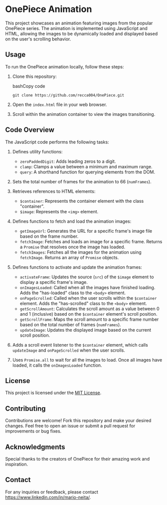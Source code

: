# OnePiece Animation

This project showcases an animation featuring images from the popular OnePiece series. The animation is implemented using JavaScript and HTML, allowing the images to be dynamically loaded and displayed based on the user's scrolling behavior.


## Usage

To run the OnePiece animation locally, follow these steps:

1. Clone this repository:
    
    bashCopy code
    
    `git clone https://github.com/recca004/OnePiece.git`
    
2. Open the `index.html` file in your web browser.
    
3. Scroll within the animation container to view the images transitioning.

## Code Overview

The JavaScript code performs the following tasks:

1. Defines utility functions:
    
    - `zeroPaddedDigit`: Adds leading zeros to a digit.
    - `clamp`: Clamps a value between a minimum and maximum range.
    - `query`: A shorthand function for querying elements from the DOM.
2. Sets the total number of frames for the animation to 66 (`numFrames`).
    
3. Retrieves references to HTML elements:
    
    - `$container`: Represents the container element with the class "container".
    - `$image`: Represents the `<img>` element.
4. Defines functions to fetch and load the animation images:
    
    - `getImageUrl`: Generates the URL for a specific frame's image file based on the frame number.
    - `fetchImage`: Fetches and loads an image for a specific frame. Returns a `Promise` that resolves once the image has loaded.
    - `fetchImages`: Fetches all the images for the animation using `fetchImage`. Returns an array of `Promise` objects.
5. Defines functions to activate and update the animation frames:
    
    - `activateFrame`: Updates the source (`src`) of the `$image` element to display a specific frame's image.
    - `onImagesLoaded`: Called when all the images have finished loading. Adds the "has-loaded" class to the `<body>` element.
    - `onPageScrolled`: Called when the user scrolls within the `$container` element. Adds the "has-scrolled" class to the `<body>` element.
    - `getScrollAmount`: Calculates the scroll amount as a value between 0 and 1 (inclusive) based on the `$container` element's scroll position.
    - `getScrollFrame`: Maps the scroll amount to a specific frame number based on the total number of frames (`numFrames`).
    - `updateImage`: Updates the displayed image based on the current scroll position.
6. Adds a scroll event listener to the `$container` element, which calls `updateImage` and `onPageScrolled` when the user scrolls.
    
7. Uses `Promise.all` to wait for all the images to load. Once all images have loaded, it calls the `onImagesLoaded` function.

## License

This project is licensed under the [MIT License](https://chat.openai.com/LICENSE).

## Contributing

Contributions are welcome! Fork this repository and make your desired changes. Feel free to open an issue or submit a pull request for improvements or bug fixes.

## Acknowledgments

Special thanks to the creators of OnePiece for their amazing work and inspiration.

## Contact

For any inquiries or feedback, please contact https://www.linkedin.com/in/mario-neita/.
